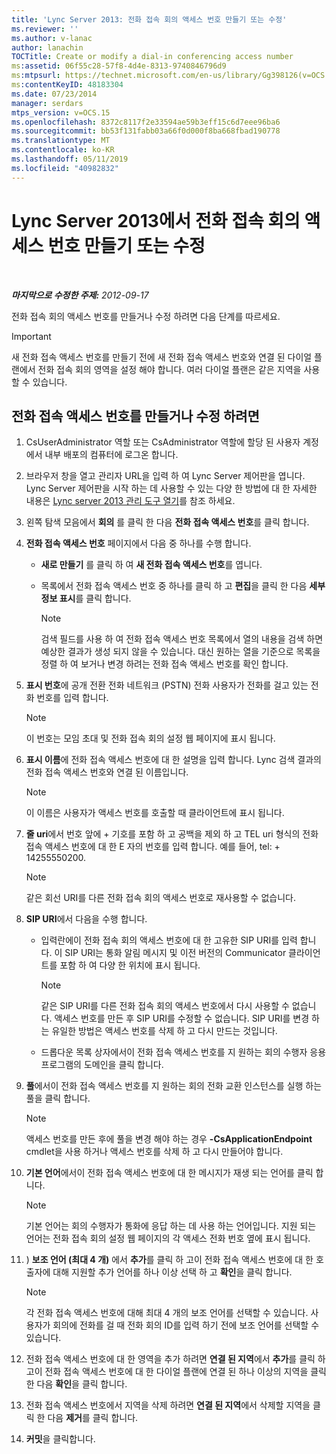 ```yaml
---
title: 'Lync Server 2013: 전화 접속 회의 액세스 번호 만들기 또는 수정'
ms.reviewer: ''
ms.author: v-lanac
author: lanachin
TOCTitle: Create or modify a dial-in conferencing access number
ms:assetid: 06f55c28-57f8-4d4e-8313-9740846796d9
ms:mtpsurl: https://technet.microsoft.com/en-us/library/Gg398126(v=OCS.15)
ms:contentKeyID: 48183304
ms.date: 07/23/2014
manager: serdars
mtps_version: v=OCS.15
ms.openlocfilehash: 8372c8117f2e33594ae59b3eff15c6d7eee96ba6
ms.sourcegitcommit: bb53f131fabb03a66f0d000f8ba668fbad190778
ms.translationtype: MT
ms.contentlocale: ko-KR
ms.lasthandoff: 05/11/2019
ms.locfileid: "40982832"
---
```

<div data-xmlns="http://www.w3.org/1999/xhtml">

<div class="topic" data-xmlns="http://www.w3.org/1999/xhtml" data-msxsl="urn:schemas-microsoft-com:xslt" data-cs="http://msdn.microsoft.com/en-us/">

<div data-asp="http://msdn2.microsoft.com/asp">

# <a name="create-or-modify-a-dial-in-conferencing-access-number-in-lync-server-2013"></a>Lync Server 2013에서 전화 접속 회의 액세스 번호 만들기 또는 수정

</div>

<div id="mainSection">

<div id="mainBody">

<span> </span>

_**마지막으로 수정한 주제:** 2012-09-17_

전화 접속 회의 액세스 번호를 만들거나 수정 하려면 다음 단계를 따르세요.

<div>


> [!IMPORTANT]  
> 새 전화 접속 액세스 번호를 만들기 전에 새 전화 접속 액세스 번호와 연결 된 다이얼 플랜에서 전화 접속 회의 영역을 설정 해야 합니다. 여러 다이얼 플랜은 같은 지역을 사용할 수 있습니다.



</div>

<div>

## <a name="to-create-or-modify-a-dial-in-access-number"></a>전화 접속 액세스 번호를 만들거나 수정 하려면

1.  CsUserAdministrator 역할 또는 CsAdministrator 역할에 할당 된 사용자 계정에서 내부 배포의 컴퓨터에 로그온 합니다.

2.  브라우저 창을 열고 관리자 URL을 입력 하 여 Lync Server 제어판을 엽니다. Lync Server 제어판을 시작 하는 데 사용할 수 있는 다양 한 방법에 대 한 자세한 내용은 [Lync server 2013 관리 도구 열기](lync-server-2013-open-lync-server-administrative-tools.md)를 참조 하세요.

3.  왼쪽 탐색 모음에서 **회의** 를 클릭 한 다음 **전화 접속 액세스 번호**를 클릭 합니다.

4.  **전화 접속 액세스 번호** 페이지에서 다음 중 하나를 수행 합니다.
    
      - **새로 만들기** 를 클릭 하 여 **새 전화 접속 액세스 번호**를 엽니다.
    
      - 목록에서 전화 접속 액세스 번호 중 하나를 클릭 하 고 **편집**을 클릭 한 다음 **세부 정보 표시**를 클릭 합니다.
        
        <div>
        

        > [!NOTE]  
        > 검색 필드를 사용 하 여 전화 접속 액세스 번호 목록에서 열의 내용을 검색 하면 예상한 결과가 생성 되지 않을 수 있습니다. 대신 원하는 열을 기준으로 목록을 정렬 하 여 보거나 변경 하려는 전화 접속 액세스 번호를 확인 합니다.

        
        </div>

5.  **표시 번호**에 공개 전환 전화 네트워크 (PSTN) 전화 사용자가 전화를 걸고 있는 전화 번호를 입력 합니다.
    
    <div>
    

    > [!NOTE]  
    > 이 번호는 모임 초대 및 전화 접속 회의 설정 웹 페이지에 표시 됩니다.

    
    </div>

6.  **표시 이름**에 전화 접속 액세스 번호에 대 한 설명을 입력 합니다. Lync 검색 결과의 전화 접속 액세스 번호와 연결 된 이름입니다.
    
    <div>
    

    > [!NOTE]  
    > 이 이름은 사용자가 액세스 번호를 호출할 때 클라이언트에 표시 됩니다.

    
    </div>

7.  **줄 uri**에서 번호 앞에 + 기호를 포함 하 고 공백을 제외 하 고 TEL uri 형식의 전화 접속 액세스 번호에 대 한 E 자의 번호를 입력 합니다. 예를 들어, tel: + 14255550200.
    
    <div>
    

    > [!NOTE]  
    > 같은 회선 URI를 다른 전화 접속 회의 액세스 번호로 재사용할 수 없습니다.

    
    </div>

8.  **SIP URI**에서 다음을 수행 합니다.
    
      - 입력란에이 전화 접속 회의 액세스 번호에 대 한 고유한 SIP URI를 입력 합니다. 이 SIP URI는 통화 알림 메시지 및 이전 버전의 Communicator 클라이언트를 포함 하 여 다양 한 위치에 표시 됩니다.
        
        <div>
        

        > [!NOTE]  
        > 같은 SIP URI를 다른 전화 접속 회의 액세스 번호에서 다시 사용할 수 없습니다. 액세스 번호를 만든 후 SIP URI를 수정할 수 없습니다. SIP URI를 변경 하는 유일한 방법은 액세스 번호를 삭제 하 고 다시 만드는 것입니다.

        
        </div>
    
      - 드롭다운 목록 상자에서이 전화 접속 액세스 번호를 지 원하는 회의 수행자 응용 프로그램의 도메인을 클릭 합니다.

9.  **풀**에서이 전화 접속 액세스 번호를 지 원하는 회의 전화 교환 인스턴스를 실행 하는 풀을 클릭 합니다.
    
    <div>
    

    > [!NOTE]  
    > 액세스 번호를 만든 후에 풀을 변경 해야 하는 경우 <STRONG>-CsApplicationEndpoint</STRONG> cmdlet을 사용 하거나 액세스 번호를 삭제 하 고 다시 만들어야 합니다.

    
    </div>

10. **기본 언어**에서이 전화 접속 액세스 번호에 대 한 메시지가 재생 되는 언어를 클릭 합니다.
    
    <div>
    

    > [!NOTE]  
    > 기본 언어는 회의 수행자가 통화에 응답 하는 데 사용 하는 언어입니다. 지원 되는 언어는 전화 접속 회의 설정 웹 페이지의 각 액세스 전화 번호 옆에 표시 됩니다.

    
    </div>

11. ) **보조 언어 (최대 4 개)** 에서 **추가**를 클릭 하 고이 전화 접속 액세스 번호에 대 한 호출자에 대해 지원할 추가 언어를 하나 이상 선택 하 고 **확인**을 클릭 합니다.
    
    <div>
    

    > [!NOTE]  
    > 각 전화 접속 액세스 번호에 대해 최대 4 개의 보조 언어를 선택할 수 있습니다. 사용자가 회의에 전화를 걸 때 전화 회의 ID를 입력 하기 전에 보조 언어를 선택할 수 있습니다.

    
    </div>

12. 전화 접속 액세스 번호에 대 한 영역을 추가 하려면 **연결 된 지역**에서 **추가**를 클릭 하 고이 전화 접속 액세스 번호에 대 한 다이얼 플랜에 연결 된 하나 이상의 지역을 클릭 한 다음 **확인**을 클릭 합니다.

13. 전화 접속 액세스 번호에서 지역을 삭제 하려면 **연결 된 지역**에서 삭제할 지역을 클릭 한 다음 **제거**를 클릭 합니다.

14. **커밋**을 클릭합니다.

</div>

</div>

<span> </span>

</div>

</div>

</div>

